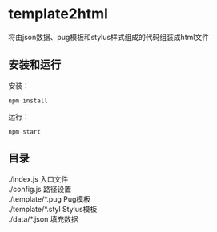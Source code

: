 # template2html
将由json数据、pug模板和stylus样式组成的代码组装成html文件

## 安装和运行
安装：
```shell
npm install
```
运行：
```shell
npm start
```

## 目录
./index.js 入口文件  
./config.js 路径设置  
./template/\*.pug Pug模板  
./template/\*.styl Stylus模板  
./data/\*.json 填充数据  
